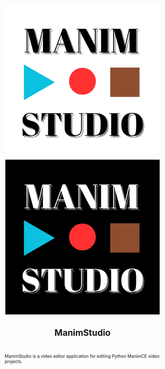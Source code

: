 <p align="center">
  <p align=center>
    <img src="./docs/ManimStudio-logo-dark.png#gh-dark-mode-only" alt="ManimStudio Logo"/>
    <img src="./docs/ManimStudio-logo-light.png#gh-light-mode-only" alt="ManimStudio Logo"/>
  </p>
  <h1 align="center">ManimStudio</h1>
  
</p>
<br/>

ManimStudio is a video editor application for editing Python ManimCE video projects.
